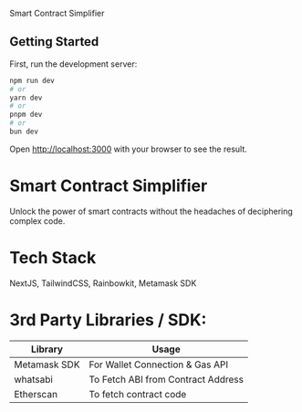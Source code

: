 Smart Contract Simplifier

## Getting Started

First, run the development server:

```bash
npm run dev
# or
yarn dev
# or
pnpm dev
# or
bun dev
```

Open [http://localhost:3000](http://localhost:3000) with your browser to see the result.

# Smart Contract Simplifier
Unlock the power of smart contracts without the headaches of deciphering complex code.

# Tech Stack
NextJS, TailwindCSS, Rainbowkit, Metamask SDK


# 3rd Party Libraries / SDK:

| **Library** | Usage |
|--|--|
| Metamask SDK | For Wallet Connection & Gas API |
| whatsabi | To Fetch ABI from Contract Address |
| Etherscan | To fetch contract code |
